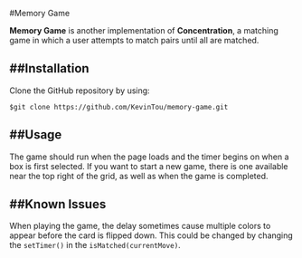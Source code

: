 #Memory Game

**Memory Game** is another implementation of **Concentration**, a matching game in which a user attempts to match pairs until all are matched. 

##Installation
--------------

Clone the GitHub repository by using:

```shell
$git clone https://github.com/KevinTou/memory-game.git
```

##Usage
-------

The game should run when the page loads and the timer begins on when a box is first selected. If you want to start a new game, there is one available near the top right of the grid, as well as when the game is completed.

##Known Issues
--------------

When playing the game, the delay sometimes cause multiple colors to appear before the card is flipped down. This could be changed by changing the `setTimer()` in the `isMatched(currentMove)`.